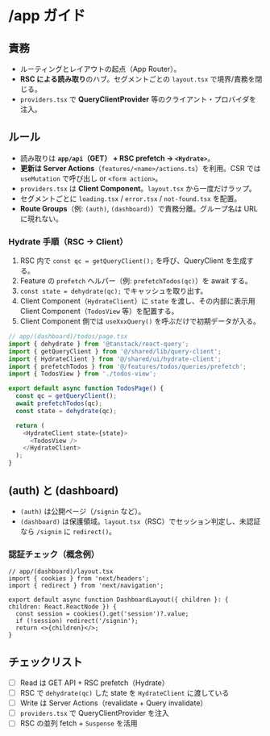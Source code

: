 # /app ガイド

## 責務
- ルーティングとレイアウトの起点（App Router）。
- **RSC による読み取り**のハブ。セグメントごとの `layout.tsx` で境界/責務を閉じる。
- `providers.tsx` で **QueryClientProvider** 等のクライアント・プロバイダを注入。

## ルール
- 読み取りは **`app/api`（GET） + RSC prefetch → `<Hydrate>`**。
- **更新は Server Actions**（`features/<name>/actions.ts`）を利用。CSR では `useMutation` で呼び出し or `<form action>`。
- `providers.tsx` は **Client Component**。`layout.tsx` から一度だけラップ。
- セグメントごとに `loading.tsx` / `error.tsx` / `not-found.tsx` を配置。
- **Route Groups**（例: `(auth)`, `(dashboard)`）で責務分離。グループ名は URL に現れない。

### Hydrate 手順（RSC → Client）
1. RSC 内で `const qc = getQueryClient();` を呼び、QueryClient を生成する。  
2. Feature の `prefetch` ヘルパー（例: `prefetchTodos(qc)`）を await する。  
3. `const state = dehydrate(qc);` でキャッシュを取り出す。  
4. Client Component（`HydrateClient`）に `state` を渡し、その内部に表示用 Client Component（`TodosView` 等）を配置する。  
5. Client Component 側では `useXxxQuery()` を呼ぶだけで初期データが入る。

```ts
// app/(dashboard)/todos/page.tsx
import { dehydrate } from '@tanstack/react-query';
import { getQueryClient } from '@/shared/lib/query-client';
import { HydrateClient } from '@/shared/ui/hydrate-client';
import { prefetchTodos } from '@/features/todos/queries/prefetch';
import { TodosView } from './todos-view';

export default async function TodosPage() {
  const qc = getQueryClient();
  await prefetchTodos(qc);
  const state = dehydrate(qc);

  return (
    <HydrateClient state={state}>
      <TodosView />
    </HydrateClient>
  );
}
```

## (auth) と (dashboard)
- `(auth)` は公開ページ（`/signin` など）。
- `(dashboard)` は保護領域。`layout.tsx`（RSC）でセッション判定し、未認証なら `/signin` に `redirect()`。

### 認証チェック（概念例）
```tsx
// app/(dashboard)/layout.tsx
import { cookies } from 'next/headers';
import { redirect } from 'next/navigation';

export default async function DashboardLayout({ children }: { children: React.ReactNode }) {
  const session = cookies().get('session')?.value;
  if (!session) redirect('/signin');
  return <>{children}</>;
}
```

## チェックリスト
- [ ] Read は GET API + RSC prefetch（Hydrate）
- [ ] RSC で `dehydrate(qc)` した state を `HydrateClient` に渡している
- [ ] Write は Server Actions（revalidate + Query invalidate）
- [ ] `providers.tsx` で QueryClientProvider を注入
- [ ] RSC の並列 fetch + `Suspense` を活用
